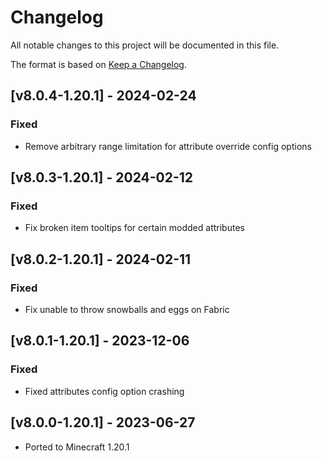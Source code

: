 # Changelog
All notable changes to this project will be documented in this file.

The format is based on [Keep a Changelog].

## [v8.0.4-1.20.1] - 2024-02-24
### Fixed
- Remove arbitrary range limitation for attribute override config options

## [v8.0.3-1.20.1] - 2024-02-12
### Fixed
- Fix broken item tooltips for certain modded attributes

## [v8.0.2-1.20.1] - 2024-02-11
### Fixed
- Fix unable to throw snowballs and eggs on Fabric

## [v8.0.1-1.20.1] - 2023-12-06
### Fixed
- Fixed attributes config option crashing

## [v8.0.0-1.20.1] - 2023-06-27
- Ported to Minecraft 1.20.1

[Keep a Changelog]: https://keepachangelog.com/en/1.0.0/
